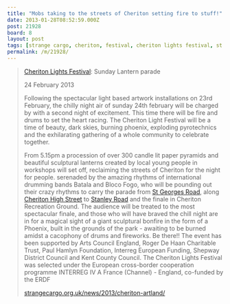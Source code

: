```yaml
---
title: "Mobs taking to the streets of Cheriton setting fire to stuff!"
date: 2013-01-28T08:52:59.000Z
post: 21928
board: 8
layout: post
tags: [strange cargo, cheriton, festival, cheriton lights festival, st georges road, cheriton high street, stanley road]
permalink: /m/21928/
---
```

<blockquote><a href="/wiki/cheriton+lights+festival">Cheriton Lights Festival</a>: Sunday Lantern parade

24 February 2013

Following the spectacular light based artwork installations on 23rd February, the chilly night air of sunday 24th february will be charged by with a second night of excitement. This time there will be fire and drums to set the heart racing. The Cheriton Light Festival will be a time of beauty, dark skies, burning phoenix, exploding pyrotechnics and the exhilarating gathering of a whole community to celebrate together.

From 5.15pm a procession of over 300 candle lit paper pyramids and beautiful sculptural lanterns created by local young people in workshops will set off, reclaiming the streets of Cheriton for the night for people. serenaded by the amazing rhythms of international drumming bands Batala and Bloco Fogo, who will be pounding out their crazy rhythms to carry the parade from <a href="/wiki/st+georges+road">St Georges Road</a>, along <a href="/wiki/cheriton+high+street">Cheriton High Street</a> to <a href="/wiki/stanley+road">Stanley Road</a> and the finale in Cheriton Recreation Ground. The audience will be treated to the most spectacular finale, and those who will have braved the chill night are in for a magical sight of a giant sculptural bonfire in the form of a Phoenix, built in the grounds of the park - awaiting to be burned amidst a cacophony of drums and fireworks. Be there!! The event has been supported by Arts Council England, Roger De Haan Charitable Trust, Paul Hamlyn Foundation, Interreg European Funding, Shepway District Council and Kent County Council. The Cheriton Lights Festival was selected under the European cross-border cooperation programme INTERREG IV A France (Channel) - England, co-funded by the ERDF
 
<a href="http://www.strangecargo.org.uk/news/2013/cheriton-artland/">strangecargo.org.uk/news/2013/cheriton-artland/</a></blockquote>
